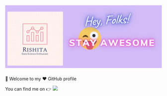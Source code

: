# ![Rishita Kotiyal header](https://github.com/rishita27/RishitaKotiyal/blob/1eec893c302b1656ec652e6fc81e1e3b9599b31e/Intro.png)
👋
Welcome to my ❤ GitHub profile
<!-- Actual text -->

You can find me on 👉 <a href="https://www.linkedin.com/in/rishita-kotiyal/"><img height="30" src="https://github.com/WaylonWalker/WaylonWalker/blob/main/icon/linkedin.png?raw=true"></a>
</p
I am a Data Science enthusiast, interested in learning new technologies💡 and their real-time implementation. I am a Masters Student👩‍🎓 at Dalhousie University. A part of me loves learning and sharing my knowledge in a way that's as accessible to the public as possible 📚. I have recently worked on a few projects in Machine Learning and Visual Analytics and will continue to do so in the future ☺️.
